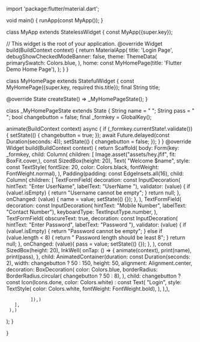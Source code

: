 import 'package:flutter/material.dart';

void main() {
 runApp(const MyApp());
}

class MyApp extends StatelessWidget {
 const MyApp({super.key});

 // This widget is the root of your application.
 @override
 Widget build(BuildContext context) {
   return MaterialApp(
     title: 'Login Page',
     debugShowCheckedModeBanner: false,
     theme: ThemeData(
       primarySwatch: Colors.blue,
     ),
     home: const MyHomePage(title: 'Flutter Demo Home Page'),
   );
 }
}

class MyHomePage extends StatefulWidget {
 const MyHomePage({super.key, required this.title});
 final String title;

 @override
 State<MyHomePage> createState() => _MyHomePageState();
}

class _MyHomePageState extends State<MyHomePage> {
 String name = " ";
 String pass = " ";
 bool changebutton = false;
 final _formkey = GlobalKey<FormState>();

 animate(BuildContext context) async {
   if (_formkey.currentState!.validate()) {
     setState(() {
       changebutton = true;
     });
     await Future.delayed(const Duration(seconds: 4));
     setState(() {
       changebutton = false;
     });
   }
 }
 @override
 Widget build(BuildContext context) {
   return Scaffold(
     body: Form(key: _formkey,
       child: Column(
       children: [
         Image.asset("assets/hey.jfif", fit: BoxFit.cover,),
         const SizedBox(height: 20),
         Text(
           "Welcome $name",
           style: const TextStyle(
               fontSize: 20,
               color: Colors.black,
               fontWeight: FontWeight.normal),
         ),
         Padding(padding: const EdgeInsets.all(16),
           child: Column(
             children: [
               TextFormField(
                   decoration: const InputDecoration(
                   hintText: "Enter UserName",
                   labelText: "UserName "),
                   validator: (value) {
                     if (value!.isEmpty) {
                       return "Username cannot be empty";
                     }
                     return null;
                   },
                   onChanged: (value) {
                     name = value;
                     setState(() {});
                   },
                 ),
               TextFormField(
                 decoration: const InputDecoration(
                     hintText: "Mobile Number",
                     labelText: "Contact Number"),
                 keyboardType: TextInputType.number,
               ),
               TextFormField(
                 obscureText: true,
                 decoration: const InputDecoration(
                     hintText: "Enter Password",
                     labelText: "Password "),
                 validator: (value) {
                   if (value!.isEmpty) {
                     return "Password cannot be empty";
                   } else if (value.length < 8) {
                     return " Password length should be least 8";
                   }
                   return null;
                 },
                 onChanged: (value){
                   pass = value;
                   setState(() {});
                 },
               ),
            const SizedBox(height: 20),
             InkWell(
               onTap: () => {
                 animate(context),
                 print(name),
                 print(pass),
               },
               child: AnimatedContainer(duration: const Duration(seconds: 2),
               width: changebutton ? 50 : 150,
               height: 50,
               alignment: Alignment.center,
                 decoration: BoxDecoration(
                   color: Colors.blue,
                   borderRadius: BorderRadius.circular(
                       changebutton ? 50 : 8),
                 ),
               child: changebutton
                   ? const Icon(Icons.done, color: Colors.white)
                   : const Text(
                 "Login",
                 style: TextStyle(
                     color: Colors.white,
                     fontWeight: FontWeight.bold),
               ),
               ),),

             ]),)
       ],
     ),)
   );
 }

}

